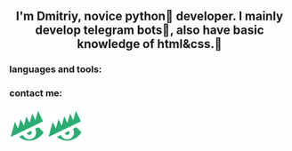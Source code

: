 

## <div align="center">I'm Dmitriy, novice python🐍 developer. I mainly **develop  telegram bots**🤖, also have basic knowledge of **html&css**.🌺</div>  
  
### languages and tools:

### contact me: 
[![telegram](https://github.com/shihkebab/shihkebab/blob/master/assets/lolz/LolzTeam-Logo-Green.png)](https://t.me/shihkebab)
[![header](https://github.com/shihkebab/shihkebab/blob/master/assets/lolz/LolzTeam-Logo-Green.png)](https://zelenka.guru/shkbab)

